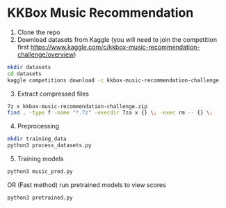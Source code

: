 # KKBox Music Recommendation

1. Clone the repo
2. Download datasets from Kaggle (you will need to join the competition first https://www.kaggle.com/c/kkbox-music-recommendation-challenge/overview)
```sh
mkdir datasets
cd datasets
kaggle competitions download -c kkbox-music-recommendation-challenge
```
3. Extract compressed files
```sh
7z x kkbox-music-recommendation-challenge.zip
find . -type f -name "*.7z" -execdir 7za x {} \; -exec rm -- {} \;
```
4. Preprocessing
```sh
mkdir training_data
python3 process_datasets.py
```
5. Training models
```sh
python3 music_pred.py
```
OR
(Fast method) run pretrained models to view scores
```sh
python3 pretrained.py
```

